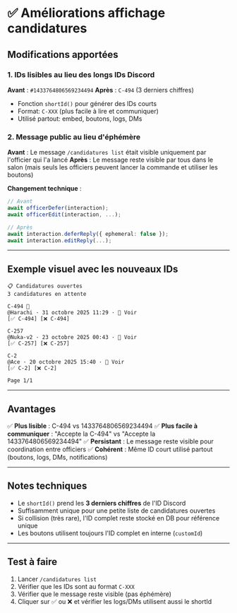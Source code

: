 # ✅ Améliorations affichage candidatures

## Modifications apportées

### 1. IDs lisibles au lieu des longs IDs Discord

**Avant** : `#1433764806569234494`
**Après** : `C-494` (3 derniers chiffres)

- Fonction `shortId()` pour générer des IDs courts
- Format: `C-XXX` (plus facile à lire et communiquer)
- Utilisé partout: embed, boutons, logs, DMs

### 2. Message public au lieu d'éphémère

**Avant** : Le message `/candidatures list` était visible uniquement par l'officier qui l'a lancé
**Après** : Le message reste visible par tous dans le salon (mais seuls les officiers peuvent lancer la commande et utiliser les boutons)

**Changement technique** :
```typescript
// Avant
await officerDefer(interaction);
await officerEdit(interaction, ...);

// Après
await interaction.deferReply({ ephemeral: false });
await interaction.editReply(...);
```

---

## Exemple visuel avec les nouveaux IDs

```
📋 Candidatures ouvertes
3 candidatures en attente

C-494 📎
@Harachi · 31 octobre 2025 11:29 · 📄 Voir
[✅ C-494] [❌ C-494]

C-257
@Nuka-v2 · 23 octobre 2025 00:43 · 📄 Voir
[✅ C-257] [❌ C-257]

C-2
@Ace · 20 octobre 2025 15:40 · 📄 Voir
[✅ C-2] [❌ C-2]

Page 1/1
```

---

## Avantages

✅ **Plus lisible** : C-494 vs 1433764806569234494
✅ **Plus facile à communiquer** : "Accepte la C-494" vs "Accepte la 1433764806569234494"
✅ **Persistant** : Le message reste visible pour coordination entre officiers
✅ **Cohérent** : Même ID court utilisé partout (boutons, logs, DMs, notifications)

---

## Notes techniques

- Le `shortId()` prend les **3 derniers chiffres** de l'ID Discord
- Suffisamment unique pour une petite liste de candidatures ouvertes
- Si collision (très rare), l'ID complet reste stocké en DB pour référence unique
- Les boutons utilisent toujours l'ID complet en interne (`customId`)

---

## Test à faire

1. Lancer `/candidatures list`
2. Vérifier que les IDs sont au format `C-XXX`
3. Vérifier que le message reste visible (pas éphémère)
4. Cliquer sur ✅ ou ❌ et vérifier les logs/DMs utilisent aussi le shortId
